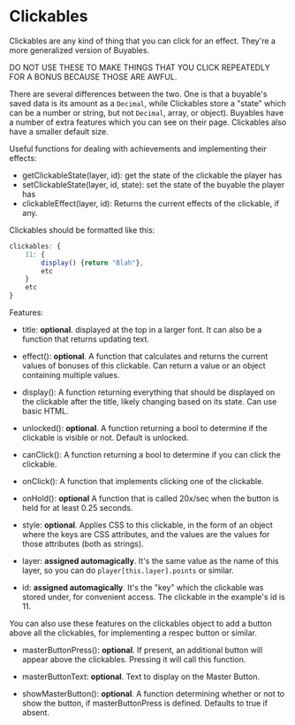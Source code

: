 # Clickables

Clickables are any kind of thing that you can click for an effect. They're a more generalized version of Buyables.

DO NOT USE THESE TO MAKE THINGS THAT YOU CLICK REPEATEDLY FOR A BONUS BECAUSE THOSE ARE AWFUL.

There are several differences between the two. One is that a buyable's saved data is its amount as a `Decimal`, while Clickables store a "state" which can be a number or string, but not `Decimal`, array, or object). Buyables have a number of extra features which you can see on their page. Clickables also have a smaller default size.

Useful functions for dealing with achievements and implementing their effects:

- getClickableState(layer, id): get the state of the clickable the player has
- setClickableState(layer, id, state): set the state of the buyable the player has
- clickableEffect(layer, id): Returns the current effects of the clickable, if any.

Clickables should be formatted like this:

```js
clickables: {
    11: {
        display() {return "Blah"},
        etc
    }
    etc
}
```

Features:

- title: **optional**. displayed at the top in a larger font. It can also be a function that returns updating text.
                    
- effect(): **optional**. A function that calculates and returns the current values of bonuses of this clickable. Can return a value or an object containing multiple values.

- display(): A function returning everything that should be displayed on the clickable after the title, likely changing based on its state. Can use basic HTML.

- unlocked(): **optional**. A function returning a bool to determine if the clickable is visible or not. Default is unlocked.

- canClick(): A function returning a bool to determine if you can click the clickable.

- onClick(): A function that implements clicking one of the clickable. 

- onHold(): **optional** A function that is called 20x/sec when the button is held for at least 0.25 seconds.

- style: **optional**. Applies CSS to this clickable, in the form of an object where the keys are CSS attributes, and the values are the values for those attributes (both as strings).

- layer: **assigned automagically**. It's the same value as the name of this layer, so you can do `player[this.layer].points` or similar.

- id: **assigned automagically**. It's the "key" which the clickable was stored under, for convenient access. The clickable in the example's id is 11.

You can also use these features on the clickables object to add a button above all the clickables, for implementing a respec button or similar.

- masterButtonPress(): **optional**. If present, an additional button will appear above the clickables. Pressing it will call this function.

- masterButtonText: **optional**. Text to display on the Master Button.

- showMasterButton(): **optional**. A function determining whether or not to show the button, if masterButtonPress is defined. Defaults to true if absent.
